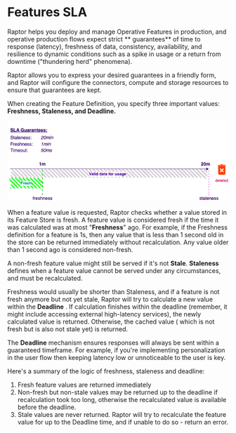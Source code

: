 # Features SLA

Raptor helps you deploy and manage Operative Features in production, and operative production flows expect strict **
guarantees** of time to response (latency), freshness of data, consistency, availability, and resilience to dynamic
conditions such as a spike in usage or a return from downtime ("thundering herd" phenomena).

Raptor allows you to express your desired guarantees in a friendly form, and Raptor will configure the connectors,
compute and storage resources to ensure that guarantees are kept.

When creating the Feature Definition, you specify three important values: **Freshness, Staleness, and Deadline.**

![](../../../assets/feature-sla.png)

When a feature value is requested, Raptor checks whether a value stored in its Feature Store is fresh. A feature value
is considered fresh if the time it was calculated was at most "**Freshness**" ago. For example, if the Freshness
definition for a feature is 1s, then any value that is less than 1 second old in the store can be returned immediately
without recalculation. Any value older than 1 second ago is considered non-fresh.

A non-fresh feature value might still be served if it's not **Stale**. **Staleness** defines when a feature value cannot
be served under any circumstances, and must be recalculated.

Freshness would usually be shorter than Staleness, and if a feature is not fresh anymore but not yet stale, Raptor will
try to calculate a new value within the **Deadline** . If calculation finishes within the deadline (remember, it might
include accessing external high-latency services), the newly calculated value is returned. Otherwise, the cached value (
which is not fresh but is also not stale yet) is returned.

The **Deadline** mechanism ensures responses will always be sent within a guaranteed timeframe. For example, if you're
implementing personalization in the user flow then keeping latency low or unnoticeable to the user is key.

Here's a summary of the logic of freshness, staleness and deadline:

1. Fresh feature values are returned immediately
2. Non-fresh but non-stale values may be returned up to the deadline if recalculation took too long, otherwise the
   recalculated value is available before the deadline.
3. Stale values are never returned. Raptor will try to recalculate the feature value for up to the Deadline time, and if
   unable to do so - return an error.  



